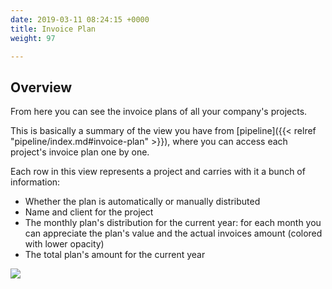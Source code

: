 ```yaml
---
date: 2019-03-11 08:24:15 +0000
title: Invoice Plan
weight: 97

---
```

## Overview

From here you can see the invoice plans of all your company's projects.

This is basically a summary of the view you have from [pipeline]({{< relref "pipeline/index.md#invoice-plan" >}}), where you can access each project's invoice plan one by one.

Each row in this view represents a project and carries with it a bunch of information:

* Whether the plan is automatically or manually distributed
* Name and client for the project
* The monthly plan's distribution for the current year: for each month you can appreciate the plan's value and the actual invoices amount (colored with lower opacity)
* The total plan's amount for the current year

![](/uploads/2019/03/11/economics-invoice-plan.png)